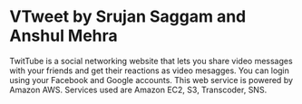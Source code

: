 VTweet by Srujan Saggam and Anshul Mehra
======

TwitTube is a social networking website that lets you share video messages with your friends and get their reactions as video mesagges. You can login using your Facebook and Google accounts. This web service is powered by Amazon AWS. Services used are Amazon EC2, S3, Transcoder, SNS.
